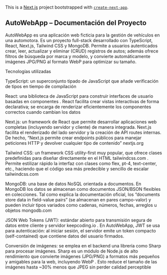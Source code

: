 This is a [Next.js](https://nextjs.org) project bootstrapped with [`create-next-app`](https://nextjs.org/docs/app/api-reference/cli/create-next-app).

## AutoWebApp – Documentación del Proyecto


AutoWebApp es una aplicación web ficticia para la gestión de vehículos en una automotora. Es un proyecto full-stack desarrollado con TypeScript, React, Next.js, Tailwind CSS y MongoDB. Permite a usuarios autenticados crear, leer, actualizar y eliminar (CRUD) registros de autos; además ofrece filtros de búsqueda por marca y modelo, y convierte automáticamente imágenes JPG/PNG al formato WebP para optimizar su tamaño.


Tecnologías utilizadas

TypeScript: un superconjunto tipado de JavaScript que añade verificación de tipos en tiempo de compilación

React: una biblioteca de JavaScript para construir interfaces de usuario basadas en componentes
. React facilita crear vistas interactivas de forma declarativa; se encarga de renderizar eficientemente los componentes correctos cuando cambian los datos

Next.js: un framework de React que permite desarrollar aplicaciones web completas (incluyendo servidor y cliente) de manera integrada. Next.js facilita el renderizado del lado servidor y la creación de API routes internas. De hecho, “Next.js permite crear endpoints públicos para manejar peticiones HTTP y devolver cualquier tipo de contenido”
nextjs.org

Tailwind CSS: un framework CSS utility-first muy popular, que ofrece clases predefinidas para diseñar directamente en el HTML
tailwindcss.com
. Permite estilizar rápido la interfaz con clases como flex, pt-4, text-center, etc., haciendo que el código sea más predecible y sencillo de escalar
tailwindcss.com

MongoDB: una base de datos NoSQL orientada a documentos. En MongoDB los datos se almacenan como documentos JSON/BSON flexibles en colecciones. Tal como explica la documentación oficial, los “documents store data in field-value pairs” (se almacenan en pares campo-valor) y pueden incluir tipos variados como cadenas, números, fechas, arreglos u objetos
mongodb.com

JSON Web Tokens (JWT): estándar abierto para transmisión segura de datos entre cliente y servidor
keepcoding.io
. En AutoWebApp, JWT se usa para autenticación: al iniciar sesión, el servidor emite un token compacto (self-contained) que contiene datos del usuario firmados. 

Conversión de imágenes: se emplea en el backend una librería como Sharp para procesar imágenes. Sharp es un módulo de Node.js de alto rendimiento que convierte imágenes (JPG/PNG) a formatos más pequeños y amigables para la web, incluyendo WebP
. Esto reduce el tamaño de las imágenes hasta ~30% menos que JPEG sin perder calidad perceptible

